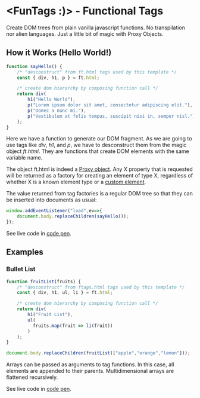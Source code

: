 # <FunTags :)> - Functional Tags

Create DOM trees from plain vanilla javascript functions. No transpilation nor alien languages. Just a little bit of magic with Proxy Objects.

## How it Works (Hello World!)

```javascript
function sayHello() {
    /* "desconstruct" from ft.html tags used by this template */
    const { div, h1, p } = ft.html;

    /* create dom hierarchy by composing function call */
    return div(
        h1("Hello World"),
        p("Lorem ipsum dolor sit amet, consectetur adipiscing elit."),
        p("Donec a nunc mi."),
        p("Vestibulum at felis tempus, suscipit nisi in, semper nisl.")
    );
}
```

Here we have a function to generate our DOM fragment. As we are going to use tags like *div*, *h1*, and *p*, we have to desconstruct them from the magic object *ft.html*. They are functions that create DOM elements with the same variable name.

The object ft.html is indeed a [Proxy object](https://developer.mozilla.org/en-US/docs/Web/JavaScript/Reference/Global_Objects/Proxy). Any X property that is requested will be returned as a factory for creating an element of type X, regardless of whether X is a known element type or a [custom element](https://developer.mozilla.org/en-US/docs/Web/API/CustomElementRegistry).

The value returned from tag factories is a regular DOM tree so that they can be inserted into documents as usual:

```javascript
window.addEventListener("load",ev=>{
    document.body.replaceChildren(sayHello());
});
```

See live code in [code pen](https://codepen.io/renatomauro/pen/wvmqvOv).

## Examples

### Bullet List

```javascript
function fruitList(fruits) {
    /* "desconstruct" from ftags.html tags used by this template */
    const { div, h1, ul, li } = ft.html;

    /* create dom hierarchy by composing function call */
    return div(
        h1("Fruit List"),
        ul(
          fruits.map(fruit => li(fruit))
        )
    );
}

document.body.replaceChildren(fruitList(["apple","orange","lemon"]));
```

Arrays can be passed as arguments to tag functions. In this case, all elements are appended to their parents. Multidimensional arrays are flattened recursively.

See live code in [code pen](https://codepen.io/renatomauro/pen/poLrpPP).


